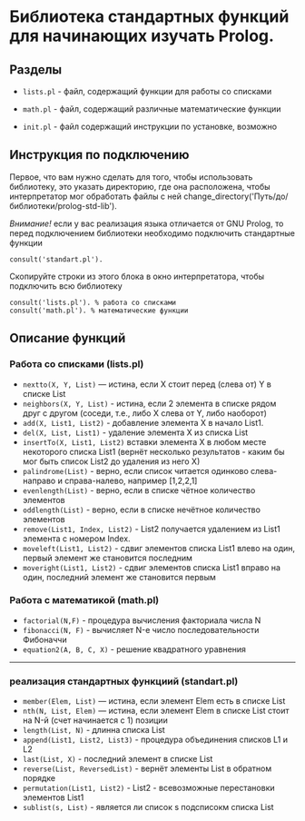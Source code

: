 # Библиотека стандартных функций для начинающих изучать Prolog.

## Разделы

 * `lists.pl` - файл, содержащий функции для работы со списками
 * `math.pl` - файл, содержащий различные математические функции
 
 * `init.pl` - файл содержащий инструкции по установке, возможно 
 
## Инструкция по подключению
Первое, что вам нужно сделать для того, чтобы использовать библиотеку, это указать директорию, где она расположена, чтобы интерпретатор мог обработать файлы с ней
	change_directory('Путь/до/библиотеки/prolog-std-lib').

_Внимание!_
если у вас реализация языка отличается от GNU Prolog, то перед подключением библиотеки необходимо подключить стандартные функции

	consult('standart.pl').

Скопируйте строки из этого блока в окно интерпретатора, чтобы подключить всю библиотеку

	consult('lists.pl'). % работа со списками
	consult('math.pl'). % математические функции

## Описание функций

### Работа со списками (lists.pl)
 * `nextto(X, Y, List)` — истина, если X стоит перед (слева от) Y в списке List
 * `neighbors(X, Y, List)` - истина, если 2 элемента в списке рядом друг с другом (соседи, т.е., либо X слева от Y, либо наоборот)
 * `add(X, List1, List2)` - добавление элемента X в начало List1.
 * `del(X, List, List1)` - удаление элемента X из списка List
 * `insertTo(X, List1, List2)` вставки элемента X в любом месте некоторого списка List1 (вернёт несколько результатов - каким бы мог быть список List2 до удаления из него X)
 * `palindrome(List)` - верно, если список читается одинково слева-направо и справа-налево, например [1,2,2,1]
 * `evenlength(List)` - верно, если в списке чётное количество элементов
 * `oddlength(List)` - верно, если в списке нечётное количество элементов
 * `remove(List1, Index, List2)` - List2 получается удалением из List1 элемента с номером Index.
 * `moveleft(List1, List2)` - сдвиг элементов списка List1 влево на один, первый элемент же становится последним
 * `moveright(List1, List2)` - сдвиг элементов списка List1 вправо на один, последний элемент же становится первым

### Работа с математикой (math.pl)
 * `factorial(N,F)` - процедура вычисления факториала числа N
 * `fibonacci(N, F)` - вычисляет N-е число последовательности Фибоначчи
 * `equation2(A, B, C, X)` - решение квадратного уравнения

----------

### реализация стандартных функциий (standart.pl)
 * `member(Elem, List)` — истина, если элемент Elem есть в списке List
 * `nth(N, List, Elem)` — истина, если элемент Elem в списке List стоит на N-й (счет начинается с 1) позиции
 * `length(List, N)` - длинна списка List
 * `append(List1, List2, List3)` - процедура объединения списков L1 и L2
 * `last(List, X)` - последний элемент в списке List
 * `reverse(List, ReversedList)` - вернёт элементы List в обратном порядке
 * `permutation(List1, List2)` - List2 - всевозможные перестановки элементов List1
 * `sublist(s, List)` - является ли список s подсписокм списка List
